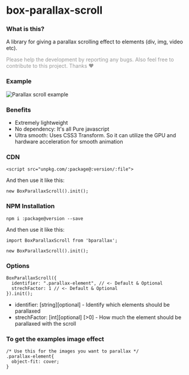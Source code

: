 # box-parallax-scroll

### What is this?

A library for giving a parallax scrolling effect to elements (div, img, video etc).

<p style="color: rgba(0,0,0,0.4)">Please help the development by reporting any bugs. Also feel free to contribute to this project. Thanks ❤</p>

### Example

![Parallax scroll example](readme/example.gif "Parallax scroll example")

### Benefits

- Extremely lightweight
- No dependency: It's all Pure javascript
- Ultra smooth: Uses CSS3 Transform. So it can utilize the GPU and hardware acceleration for smooth animation

### CDN

```
<script src="unpkg.com/:package@:version/:file">
```

And then use it like this:

```
new BoxParallaxScroll().init();
```

### NPM Installation

```
npm i :package@version --save
```

And then use it like this:

```
import BoxParallaxScroll from 'bparallax';

new BoxParallaxScroll().init();
```

### Options

```
BoxParallaxScroll({
  identifier: ".parallax-element", // <- Default & Optional
  strechFactor: 1 // <- Default & Optional
}).init();
```

- identifier: [string][optional]
  \- Identify which elements should be parallaxed
- strechFactor: [int][optional] [>0]
  \- How much the element should be parallaxed with the scroll

### To get the examples image effect

```
/* Use this for the images you want to parallax */
.parallax-element{
  object-fit: cover;
}
```

